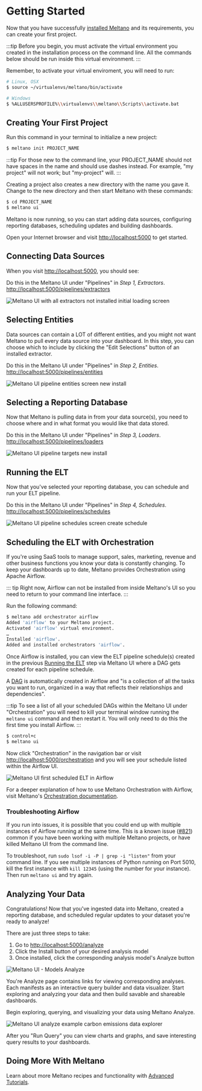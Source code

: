 # Getting Started

Now that you have successfully [installed Meltano](/docs/installation.html) and its requirements, you can create your first project.

:::tip
Before you begin, you must activate the virtual environment you created in the installation process on the command line. All the commands below should be run inside this virtual environment.
:::

Remember, to activate your virtual enviroment, you will need to run:

```bash
# Linux, OSX
$ source ~/virtualenvs/meltano/bin/activate

# Windows
$ %ALLUSERSPROFILE%\\virtualenvs\\meltano\\Scripts\\activate.bat
```

## Creating Your First Project

Run this command in your terminal to initialize a new project:

```bash
$ meltano init PROJECT_NAME
```

:::tip
For those new to the command line, your PROJECT_NAME should not have spaces in the name and should use dashes instead. For example, "my project" will not work; but "my-project" will.
:::

Creating a project also creates a new directory with the name you gave it. Change to the new directory and then start Meltano with these commands:

```bash
$ cd PROJECT_NAME
$ meltano ui
```

Meltano is now running, so you can start adding data sources, configuring reporting databases, scheduling updates and building dashboards.

Open your Internet browser and visit  [http://localhost:5000](http://localhost:5000) to get started.

## Connecting Data Sources

When you visit [http://localhost:5000](http://localhost:5000), you should see:

Do this in the Meltano UI under "Pipelines" in *Step 1, Extractors*. [http://localhost:5000/pipelines/extractors](http://localhost:5000/pipelines/extractors)

![Meltano UI with all extractors not installed initial loading screen](/screenshots/meltano-extractors-newinstall.png)

## Selecting Entities

Data sources can contain a LOT of different entities, and you might not want Meltano to pull every data source into your dashboard. In this step, you can choose which to include by clicking the "Edit Selections" button of an installed extractor.

Do this in the Meltano UI under "Pipelines" in *Step 2, Entities*. [http://localhost:5000/pipelines/entities](http://localhost:5000/pipelines/entities)

![Meltano UI pipeline entities screen new install](/screenshots/meltano-pipeline-entities-quickstart.png)

## Selecting a Reporting Database

Now that Meltano is pulling data in from your data source(s), you need to choose where and in what format you would like that data stored.

Do this in the Meltano UI under "Pipelines" in *Step 3, Loaders*. [http://localhost:5000/pipelines/loaders](http://localhost:5000/pipelines/loaders)

![Meltano UI pipeline targets new install](/screenshots/meltano-pipelines-targets-quickstart.png)

## Running the ELT

Now that you've selected your reporting database, you can schedule and run your ELT pipeline.

Do this in the Meltano UI under "Pipelines" in *Step 4, Schedules*. [http://localhost:5000/pipelines/schedules](http://localhost:5000/pipelines/schedules)

![Meltano UI pipeline schedules screen create schedule](/screenshots/meltano-ui-create-schedule.png)

## Scheduling the ELT with Orchestration

If you're using SaaS tools to manage support, sales, marketing, revenue and other business functions you know your data is constantly changing. To keep your dashboards up to date, Meltano provides Orchestration using Apache Airflow.

::: tip
Right now, Airflow can not be installed from inside Meltano's UI so you need to return to your command line interface.
:::

Run the following command:

```bash
$ meltano add orchestrator airflow
Added 'airflow' to your Meltano project.
Activated 'airflow' virtual environment.
…
Installed 'airflow'.
Added and installed orchestrators 'airflow'.
```

Once Airflow is installed, you can view the ELT pipeline schedule(s) created in the previous [Running the ELT](#running-the-elt) step via Meltano UI where a DAG gets created for each pipeline schedule.

A [DAG](https://airflow.apache.org/concepts.html#dags) is automatically created in Airflow and "is a collection of all the tasks you want to run, organized in a way that reflects their relationships and dependencies".

:::tip
To see a list of all your scheduled DAGs within the Meltano UI under "Orchestration" you will need to kill your terminal window running the `meltano ui` command and then restart it. You will only need to do this the first time you install Airflow.
:::

```bash
$ control+c
$ meltano ui
```

Now click "Orchestration" in the navigation bar or visit [http://localhost:5000/orchestration](http://localhost:5000/orchestration) and you will see your schedule listed within the Airflow UI.

![Meltano UI first scheduled ELT in Airflow](/screenshots/meltano-ui-first-schedule.png)

For a deeper explanation of how to use Meltano Orchestration with Airflow, visit Meltano's [Orchestration documentation](/docs/meltano-cli.html#orchestration.html).

### Troubleshooting Airflow ###

If you run into issues, it is possible that you could end up with multiple instances of Airflow running at the same time. This is a known issue ([#821](https://gitlab.com/meltano/meltano/issues/812)) common if you have been working with multiple Meltano projects, or have killed Meltano UI from the command line.

To troubleshoot, run `sudo lsof -i -P | grep -i "listen"` from your command line. If you see multiple instances of Python running on Port 5010, kill the first instance with `kill 12345` (using the number for your instance). Then run `meltano ui` and try again.

## Analyzing Your Data

Congratulations! Now that you've ingested data into Meltano, created a reporting database, and scheduled regular updates to your dataset you're ready to analyze!

There are just three steps to take:
1. Go to [http://localhost:5000/analyze](http://localhost:5000/analyze)
2. Click the Install button of your desired analysis model
3. Once installed, click the corresponding analysis model's Analyze button

  ![Meltano UI - Models Analyze](/screenshots/meltano-ui-analyze-models.png)

You're Analyze page contains links for viewing corresponding analyses. Each manifests as an interactive query builder and data visualizer. Start exploring and analyzing your data and then build savable and shareable dashboards.

Begin exploring, querying, and visualizing your data using Meltano Analyze.

![Meltano UI analyze example carbon emissions data explorer](/screenshots/meltano-ui-analyze-example.png)

After you "Run Query" you can view charts and graphs, and save interesting query results to your dashboards.


## Doing More With Meltano

Learn about more Meltano recipes and functionality with [Advanced Tutorials](/docs/tutorial.html).